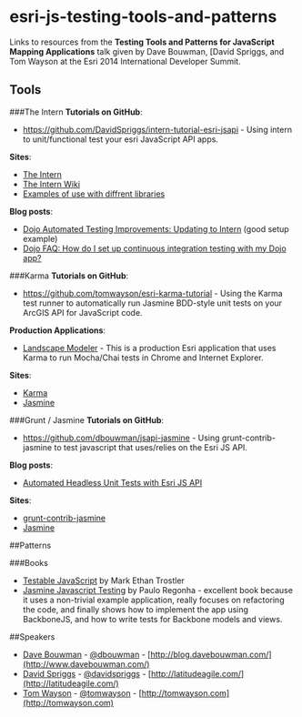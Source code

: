 esri-js-testing-tools-and-patterns
==================================

Links to resources from the **Testing Tools and Patterns for JavaScript Mapping Applications** talk given by Dave Bouwman, [David Spriggs, and Tom Wayson at the Esri 2014 International Developer Summit.

## Tools

###The Intern
**Tutorials on GitHub**: 
- https://github.com/DavidSpriggs/intern-tutorial-esri-jsapi - Using intern to unit/functional test your esri JavaScript API apps.

**Sites**: 
- [The Intern](http://theintern.io/)
- [The Intern Wiki](https://github.com/theintern/intern/wiki)
- [Examples of use with diffrent libraries](https://github.com/theintern/intern-examples)

**Blog posts**: 
- [Dojo Automated Testing Improvements: Updating to Intern](http://www.sitepen.com/blog/2014/02/18/dojo-automated-testing-improvements-updating-to-intern/) (good setup example)
- [Dojo FAQ: How do I set up continuous integration testing with my Dojo app?](http://www.sitepen.com/blog/2014/02/12/dojo-faq-how-do-i-setup-continuous-integration-testing-with-my-dojo-app/)

###Karma
**Tutorials on GitHub**: 
- https://github.com/tomwayson/esri-karma-tutorial - Using the Karma test runner to automatically run Jasmine BDD-style unit tests on your ArcGIS API for JavaScript code.

**Production Applications**: 
- [Landscape Modeler](https://github.com/esri/landscape-modeler-js) - This is a production Esri application that uses Karma to run Mocha/Chai tests in Chrome and Internet Explorer.

**Sites**: 
- [Karma](http://karma-runner.github.io/)
- [Jasmine](http://jasmine.github.io/)

###Grunt / Jasmine
**Tutorials on GitHub**: 
- https://github.com/dbouwman/jsapi-jasmine - Using grunt-contrib-jasmine to test javascript that uses/relies on the Esri JS API.

**Blog posts**: 
- [Automated Headless Unit Tests with Esri JS API](http://blog.davebouwman.com/2013/07/26/automated-headless-unit-tests-with-esri-js-api/)


**Sites**: 
- [grunt-contrib-jasmine](https://github.com/gruntjs/grunt-contrib-jasmine)
- [Jasmine](http://jasmine.github.io/)

##Patterns

###Books
- [Testable JavaScript](http://shop.oreilly.com/product/0636920024699.do) by Mark Ethan Trostler
- [Jasmine Javascript Testing](http://www.packtpub.com/javascript-unit-testing/book) by Paulo Regonha - excellent book because it uses a non-trivial example application, really focuses on refactoring the code, and finally shows how to implement the app using BackboneJS, and how to write tests for Backbone models and views.

##Speakers
- [Dave Bouwman](https://github.com/dbouwman) - [@dbouwman](https://twitter.com/dbouwman) - [http://blog.davebouwman.com/](http://www.davebouwman.com/)
- [David Spriggs](https://github.com/davidspriggs) - [@davidspriggs](https://twitter.com/davidspriggs) - [http://latitudeagile.com/](http://latitudeagile.com/)
- [Tom Wayson](https://github.com/tomwayson) - [@tomwayson](https://twitter.com/tomwayson) - [http://tomwayson.com](http://tomwayson.com)
